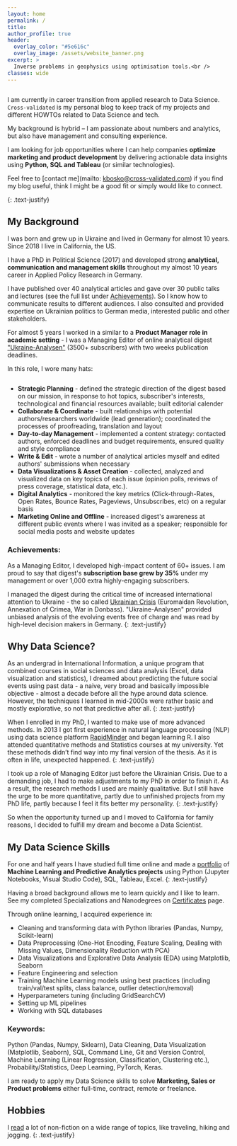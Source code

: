 ```yaml
---
layout: home
permalink: /
title:
author_profile: true
header:
  overlay_color: "#5e616c"
  overlay_image: /assets/website_banner.png
excerpt: >
  Inverse problems in geophysics using optimisation tools.<br />
classes: wide
---
```


<figure style="width: 30%" class="align-right">
  <img src="{{ site.url }}{{ site.baseurl }}/assets/images/hawaii.jpg" alt="">
</figure> 

I am currently in career transition from applied research to Data Science. `Cross-validated` is my personal blog to keep track of my projects and different HOWTOs related to Data Science and tech.

My background is hybrid – I am passionate about numbers and analytics, but also have management and consulting experience.

I am looking for job opportunities where I can help companies **optimize marketing and product development** by delivering actionable data insights using **Python, SQL and Tableau** (or similar technologies). 

Feel free to [contact me](mailto: kbosko@cross-validated.com) if you find my blog useful, think I might be a good fit or simply would like to connect. 


{: .text-justify}

## My Background
I was born and grew up in Ukraine and lived in Germany for almost 10 years. Since 2018 I live in California, the US.

I have a PhD in Political Science (2017) and developed strong **analytical, communication and management skills** throughout my almost 10 years career in Applied Policy Research in Germany. 

I have published over 40 analytical articles and gave over 30 public talks and lectures (see the full list under [Achievements](/achievements/)). So I know how to communicate results to different audiences. I also consulted and provided expertise on Ukrainian politics to German media, interested public and other stakeholders.

For almost 5 years I worked in a similar to a **Product Manager role in academic setting** - I was a Managing Editor of online analytical digest ["Ukraine-Analysen"](https://www.laender-analysen.de/ukraine-analysen/) (3500+ subscribers) with two weeks publication deadlines. 

In this role, I wore many hats:
<figure style="width: 30%" class="align-right">
  <img src="{{ site.url }}{{ site.baseurl }}/assets/images/Ukraine-Analysen-800.jpg" alt="">
</figure> 

- **Strategic Planning** - defined the strategic direction of the digest based on our mission, in response to hot topics, subscriber's interests, technological and financial resources available; built editorial calender
- **Collaborate & Coordinate** - built relationships with potential authors/researchers worldwide (lead generation); coordinated the processes of proofreading, translation and layout
- **Day-to-day Management** -  implemented a content strategy: contacted authors, enforced deadlines and budget requirements, ensured quality and style compliance 
- **Write & Edit** - wrote a number of analytical articles myself and edited authors' submissions when necessary
- **Data Visualizations & Asset Creation** - collected, analyzed and visualized data on key topics of each issue (opinion polls, reviews of press coverage, statistical data, etc.).
- **Digital Analytics** - monitored the key metrics (Click-through-Rates, Open Rates, Bounce Rates, Pageviews, Unsubscribes, etc) on a regular basis 
- **Marketing Online and Offline** - increased digest's awareness at different public events where I was invited as a speaker; responsible for social media posts and website updates


### Achievements:

As a Managing Editor, I developed high-impact content of 60+ issues. I am proud to say that digest's **subscription base grew by 35%** under my management or over 1,000 extra highly-engaging subscribers.

I managed the digest during the critical time of increased international attention to Ukraine - the so called [Ukrainian Crisis](https://en.wikipedia.org/wiki/Ukrainian_crisis) (Euromaidan Revolution, Annexation of Crimea, War in Donbass). "Ukraine-Analysen" provided unbiased analysis of the evolving events free of charge and was read by high-level decision makers in Germany. 
{: .text-justify}

## Why Data Science?
As an undergrad in International Information, a unique program that combined courses in social sciences and data analysis (Excel, data visualization and statistics), I dreamed about predicting the future social events using past data - a naive, very broad and basically impossible  objective - almost a decade before all the hype around data science. However, the techniques I learned in mid-2000s were rather basic and mostly explorative, so not that predictive after all.
{: .text-justify}

When I enrolled in my PhD, I wanted to make use of more advanced methods. In 2013 I got first experience in natural language processing (NLP) using data science platform [RapidMinder](https://rapidminer.com) and began learning R. I also attended quantitative methods and Statistics courses at my university. Yet these methods didn’t find way into my final version of the thesis. As it is often in life, unexpected happened.
{: .text-justify}

I took up a role of Managing Editor just before the Ukrainian Crisis. Due to a demanding job, I had to make adjustments to my PhD in order to finish it. As a result, the research methods I used are mainly qualitative. But I still have the urge to be more quantitative, partly due to unfinished projects from my PhD life, partly because I feel it fits better my personality. 
{: .text-justify}

So when the opportunity turned up and I moved to California for family reasons, I decided to fulfill my dream and become a Data Scientist.

## My Data Science Skills

For one and half years I have studied full time online and made a [portfolio](/portfolio) of **Machine Learning and Predictive Analytics projects** using Python (Jupyter Notebooks, Visual Studio Code), SQL, Tableau, Excel. 
{: .text-justify}

Having a broad background allows me to learn quickly and I like to learn. See my completed Specializations and Nanodegrees on [Certificates](/certificates) page.

Through online learning, I acquired experience in:
- Cleaning and transforming data with Python libraries (Pandas, Numpy, Scikit-learn)
- Data Preprocessing (One-Hot Encoding, Feature Scaling, Dealing with Missing Values, Dimensionality Reduction with PCA)
- Data Visualizations and Explorative Data Analysis (EDA) using Matplotlib, Seaborn
- Feature Engineering and selection
- Training Machine Learning models using best practices (including train/val/test splits, class balance, outlier detection/removal) 
- Hyperparameters tuning (including GridSearchCV)
- Setting up ML pipelines
- Working with SQL databases


### Keywords:

Python (Pandas, Numpy, Sklearn),  Data Cleaning, Data Visualization (Matplotlib, Seaborn), SQL, Command Line, Git and Version Control, Machine Learning (Linear Regression, Classification, Clustering etc.), Probability/Statistics, Deep Learning, PyTorch, Keras.

I am ready to apply my Data Science skills to solve **Marketing, Sales or Product problems** either full-time, contract, remote or freelance.

## Hobbies
I [read](https://www.goodreads.com/user/show/59162734-katerina-bosko) a lot of non-fiction on a wide range of topics, like traveling, hiking and jogging.
{: .text-justify}
